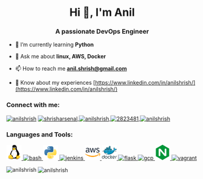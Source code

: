 <h1 align="center">Hi 👋, I'm Anil</h1>
<h3 align="center">A passionate DevOps Engineer</h3>

- 🌱 I’m currently learning **Python**

- 💬 Ask me about **linux, AWS, Docker**

- 📫 How to reach me **anil.shrish@gmail.com**

- 📄 Know about my experiences [https://www.linkedin.com/in/anilshrish/](https://www.linkedin.com/in/anilshrish/)

<h3 align="left">Connect with me:</h3>
<p align="left">
    <a href="https://dev.to/anilshrish" target="blank"><img align="center" src="https://cdn.jsdelivr.net/npm/simple-icons@3.0.1/icons/dev-dot-to.svg" alt="anilshrish" height="30" width="40" /></a>
    <a href="https://twitter.com/shrisharsenal" target="blank">
        <img align="center" src="https://raw.githubusercontent.com/anilshrish/github-profile-readme-generator/master/src/images/icons/Social/twitter.svg" alt="shrisharsenal" height="30" width="40" />
    </a>
    <a href="https://linkedin.com/in/anilshrish" target="blank">
        <img align="center" src="https://raw.githubusercontent.com/anilshrish/github-profile-readme-generator/master/src/images/icons/Social/linked-in-alt.svg" alt="anilshrish" height="30" width="40" />
    </a>
    <a href="https://stackoverflow.com/users/2823481" target="blank">
        <img align="center" src="https://raw.githubusercontent.com/anilshrish/github-profile-readme-generator/master/src/images/icons/Social/stack-overflow.svg" alt="2823481" height="30" width="40" />
    </a>
    <a href="https://www.hackerrank.com/anilshrish" target="blank">
        <img align="center" src="https://raw.githubusercontent.com/anilshrish/github-profile-readme-generator/master/src/images/icons/Social/hackerrank.svg" alt="anilshrish" height="30" width="40" />
    </a>
</p>
<h3 align="left">Languages and Tools:</h3>
<p align="left">
    <a href="https://www.linux.org/" target="_blank"> <img src="https://raw.githubusercontent.com/devicons/devicon/master/icons/linux/linux-original.svg" alt="linux" width="40" height="40" /> </a>
    <a href="https://www.gnu.org/software/bash/" target="_blank"> <img src="https://www.vectorlogo.zone/logos/gnu_bash/gnu_bash-icon.svg" alt="bash" width="40" height="40" /> </a>
    <a href="https://www.python.org" target="_blank"> <img src="https://raw.githubusercontent.com/devicons/devicon/master/icons/python/python-original.svg" alt="python" width="40" height="40" /> </a>
    <a href="https://www.jenkins.io" target="_blank"> <img src="https://www.vectorlogo.zone/logos/jenkins/jenkins-icon.svg" alt="jenkins" width="40" height="40" /> </a>
    <a href="https://aws.amazon.com" target="_blank"> <img src="https://raw.githubusercontent.com/devicons/devicon/master/icons/amazonwebservices/amazonwebservices-original-wordmark.svg" alt="aws" width="40" height="40" /> </a>
    <a href="https://www.docker.com/" target="_blank"> <img src="https://raw.githubusercontent.com/devicons/devicon/master/icons/docker/docker-original-wordmark.svg" alt="docker" width="40" height="40" /> </a>
    <a href="https://flask.palletsprojects.com/" target="_blank"> <img src="https://www.vectorlogo.zone/logos/pocoo_flask/pocoo_flask-icon.svg" alt="flask" width="40" height="40" /> </a>
    <a href="https://cloud.google.com" target="_blank"> <img src="https://www.vectorlogo.zone/logos/google_cloud/google_cloud-icon.svg" alt="gcp" width="40" height="40" /> </a>
    <a href="https://www.nginx.com" target="_blank"> <img src="https://raw.githubusercontent.com/devicons/devicon/master/icons/nginx/nginx-original.svg" alt="nginx" width="40" height="40" /> </a>
    <a href="https://www.vagrantup.com/" target="_blank"> <img src="https://www.vectorlogo.zone/logos/vagrantup/vagrantup-icon.svg" alt="vagrant" width="40" height="40" /> </a>
</p>
<p><img align="left" src="https://github-readme-stats.vercel.app/api/top-langs?username=anilshrish&show_icons=true&locale=en&layout=compact" alt="anilshrish" /></p>
<p>&nbsp;<img align="center" src="https://github-readme-stats.vercel.app/api?username=anilshrish&show_icons=true&locale=en" alt="anilshrish" /></p>
